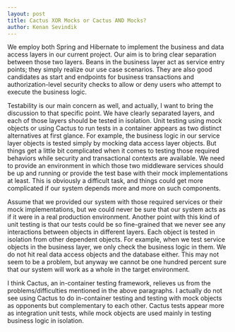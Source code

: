 ```yaml
---
layout: post
title: Cactus XOR Mocks or Cactus AND Mocks?
author: Kenan Sevindik
---
```

We employ both Spring and Hibernate to implement the business and data access layers in our current project. Our aim is 
to bring clear separation between those two layers. Beans in the business layer act as service entry points; they simply 
realize our use case scenarios. They are also good candidates as start and endpoints for business transactions and 
authorization-level security checks to allow or deny users who attempt to execute the business logic.

Testability is our main concern as well, and actually, I want to bring the discussion to that specific point. We have 
clearly separated layers, and each of those layers should be tested in isolation. Unit testing using mock objects or using 
Cactus to run tests in a container appears as two distinct alternatives at first glance. For example, the business logic 
in our service layer objects is tested simply by mocking data access layer objects. But things get a little bit complicated 
when it comes to testing those required behaviors while security and transactional contexts are available. We need to 
provide an environment in which those two middleware services should be up and running or provide the test base with their 
mock implementations at least. This is obviously a difficult task, and things could get more complicated if our system 
depends more and more on such components.

Assume that we provided our system with those required services or their mock implementations, but we could never be sure 
that our system acts as if it were in a real production environment. Another point with this kind of unit testing is that 
our tests could be so fine-grained that we never see any interactions between objects in different layers. Each object is 
tested in isolation from other dependent objects. For example, when we test service objects in the business layer, we only 
check the business logic in them. We do not hit real data access objects and the database either. This may not seem to be 
a problem, but anyway we cannot be one hundred percent sure that our system will work as a whole in the target environment.

I think Cactus, an in-container testing framework, relieves us from the problems/difficulties mentioned in the above 
paragraphs. I actually do not see using Cactus to do in-container testing and testing with mock objects as opponents but 
complementary to each other. Cactus tests appear more as integration unit tests, while mock objects are used mainly in 
testing business logic in isolation.
